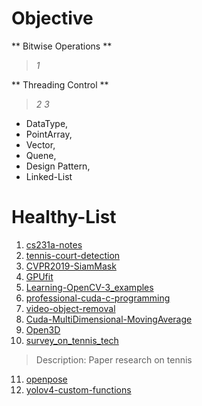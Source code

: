 # Objective
** Bitwise Operations **
> _1_

** Threading Control **
> _2_
> _3_

* DataType, 
* PointArray, 
* Vector, 
* Quene,
* Design Pattern,
* Linked-List

# Healthy-List
  1.   [cs231a-notes](https://github.com/kenjihata/cs231a-notes)
  2.   [tennis-court-detection](https://github.com/gchlebus/tennis-court-detection)
  3.   [CVPR2019-SiamMask](https://github.com/foolwood/SiamMask)
  4.   [GPUfit](https://github.com/gpufit/Gpufit)
  5.   [Learning-OpenCV-3_examples](https://github.com/oreillymedia/Learning-OpenCV-3_examples)
  6.   [professional-cuda-c-programming](https://github.com/deeperlearning/professional-cuda-c-programming)
  7.   [video-object-removal](https://github.com/DC-Cheng/video-object-removal_ref)
  8.   [Cuda-MultiDimensional-MovingAverage](https://github.com/MaxKotlan/Cuda-MultiDimensional-MovingAverage)
  9.   [Open3D](https://github.com/theNded/Open3D)
  10.  [survey_on_tennis_tech](https://github.com/hampen2929/survey_on_tennis_tech)
> Description: Paper research on tennis
  11.  [openpose](https://github.com/CMU-Perceptual-Computing-Lab/openpose)
  12. [yolov4-custom-functions](https://github.com/theAIGuysCode/yolov4-custom-functions)


